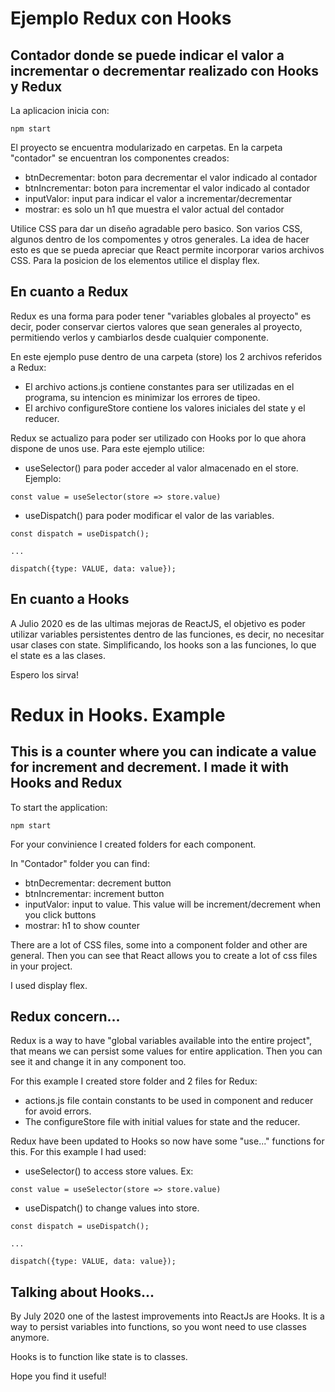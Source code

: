 # Ejemplo Redux con Hooks
## Contador donde se puede indicar el valor a incrementar o decrementar realizado con Hooks y Redux

La aplicacion inicia con:

```
npm start

```
El proyecto se encuentra modularizado en carpetas.
En la carpeta "contador" se encuentran los componentes creados:

- btnDecrementar: boton para decrementar el valor indicado al contador
- btnIncrementar: boton para incrementar el valor indicado al contador
- inputValor: input para indicar el valor a incrementar/decrementar
- mostrar: es solo un h1 que muestra el valor actual del contador

Utilice CSS para dar un diseño agradable pero basico. Son varios CSS, algunos dentro de los compomentes y otros generales. La idea de hacer esto es que se pueda apreciar que React permite incorporar varios archivos CSS.
Para la posicion de los elementos utilice el display flex.

## En cuanto a Redux 

Redux es una forma para poder tener "variables globales al proyecto" es decir, poder conservar ciertos valores que sean generales al proyecto, permitiendo verlos y cambiarlos desde cualquier componente.

En este ejemplo puse dentro de una carpeta (store) los 2 archivos referidos a Redux:

- El archivo actions.js contiene constantes para ser utilizadas en el programa, su intencion es minimizar los errores de tipeo.
- El archivo configureStore contiene los valores iniciales del state y el reducer.

Redux se actualizo para poder ser utilizado con Hooks por lo que ahora dispone de unos use. Para este ejemplo utilice:

- useSelector() para poder acceder al valor almacenado en el store. Ejemplo:

```
const value = useSelector(store => store.value)
```

- useDispatch() para poder modificar el valor de las variables.

```
const dispatch = useDispatch();

...

dispatch({type: VALUE, data: value});

```

## En cuanto a Hooks

A Julio 2020 es de las ultimas mejoras de ReactJS, el objetivo es poder utilizar variables persistentes dentro de las funciones, es decir, no necesitar usar clases con state. Simplificando, los hooks son a las funciones, lo que el state es a las clases.


Espero los sirva!








# Redux in Hooks. Example
## This is a counter where you can indicate a value for increment and decrement. I made it with Hooks and Redux

To start the application:

```
npm start

```

For your convinience I created folders for each component.

In "Contador" folder you can find:

- btnDecrementar: decrement button
- btnIncrementar: increment button
- inputValor: input to value. This value will be increment/decrement when you click buttons
- mostrar: h1 to show counter

There are a lot of CSS files, some into a component folder and other are general. Then you can see that React allows you to create a lot of css files in your project.

I used display flex.

## Redux concern... 

Redux is a way to have "global variables available into the entire project", that means we can persist some values for entire application. Then you can see it and change it in any component too.

For this example I created store folder and 2 files for Redux:

- actions.js file contain constants to be used in component and reducer for avoid errors.
- The configureStore file with initial values for state and the reducer.

Redux have been updated to Hooks so now have some "use..." functions for this. For this example I had used:

- useSelector() to access store values. Ex:

```
const value = useSelector(store => store.value)
```

- useDispatch() to change values into store.

```
const dispatch = useDispatch();

...

dispatch({type: VALUE, data: value});

```

## Talking about Hooks...

By July 2020 one of the lastest improvements into ReactJs are Hooks. It is a way to persist variables into functions, so you wont need to use classes anymore. 

Hooks is to function like state is to classes.

Hope you find it useful!
